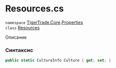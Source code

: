 
# Resources.cs
`namespace` [TigerTrade.Core](../../TigerTrade.Core.md).[Properties](../../TigerTrade.Core/Properties.md)  
    `class` [Resources](../../Resources.cs.md)

Описание

### Синтаксис
```csharp
public static CultureInfo Culture { get; set; }
```
